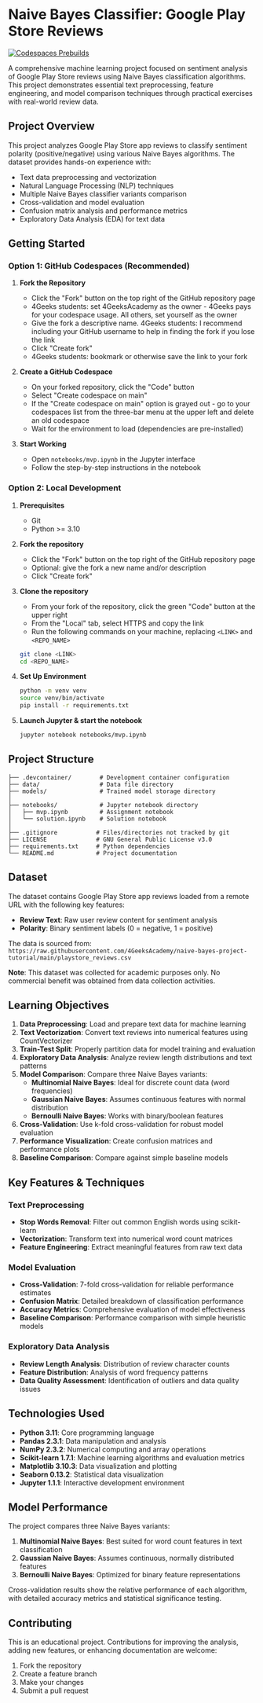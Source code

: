 # Naive Bayes Classifier: Google Play Store Reviews

[![Codespaces Prebuilds](https://github.com/4GeeksAcademy/gperdrizet-naive-bayes-project/actions/workflows/codespaces/create_codespaces_prebuilds/badge.svg)](https://github.com/4GeeksAcademy/gperdrizet-naive-bayes-project/actions/workflows/codespaces/create_codespaces_prebuilds)

A comprehensive machine learning project focused on sentiment analysis of Google Play Store reviews using Naive Bayes classification algorithms. This project demonstrates essential text preprocessing, feature engineering, and model comparison techniques through practical exercises with real-world review data.

## Project Overview

This project analyzes Google Play Store app reviews to classify sentiment polarity (positive/negative) using various Naive Bayes algorithms. The dataset provides hands-on experience with:

- Text data preprocessing and vectorization
- Natural Language Processing (NLP) techniques
- Multiple Naive Bayes classifier variants comparison
- Cross-validation and model evaluation
- Confusion matrix analysis and performance metrics
- Exploratory Data Analysis (EDA) for text data

## Getting Started

### Option 1: GitHub Codespaces (Recommended)

1. **Fork the Repository**
   - Click the "Fork" button on the top right of the GitHub repository page
   - 4Geeks students: set 4GeeksAcademy as the owner - 4Geeks pays for your codespace usage. All others, set yourself as the owner
   - Give the fork a descriptive name. 4Geeks students: I recommend including your GitHub username to help in finding the fork if you lose the link
   - Click "Create fork"
   - 4Geeks students: bookmark or otherwise save the link to your fork

2. **Create a GitHub Codespace**
   - On your forked repository, click the "Code" button
   - Select "Create codespace on main"
   - If the "Create codespace on main" option is grayed out - go to your codespaces list from the three-bar menu at the upper left and delete an old codespace
   - Wait for the environment to load (dependencies are pre-installed)

3. **Start Working**
   - Open `notebooks/mvp.ipynb` in the Jupyter interface
   - Follow the step-by-step instructions in the notebook

### Option 2: Local Development

1. **Prerequisites**
   - Git
   - Python >= 3.10

2. **Fork the repository**
   - Click the "Fork" button on the top right of the GitHub repository page
   - Optional: give the fork a new name and/or description
   - Click "Create fork"

3. **Clone the repository**
   - From your fork of the repository, click the green "Code" button at the upper right
   - From the "Local" tab, select HTTPS and copy the link
   - Run the following commands on your machine, replacing `<LINK>` and `<REPO_NAME>`

   ```bash
   git clone <LINK>
   cd <REPO_NAME>
   ```

4. **Set Up Environment**

   ```bash
   python -m venv venv
   source venv/bin/activate
   pip install -r requirements.txt
   ```

5. **Launch Jupyter & start the notebook**
   ```bash
   jupyter notebook notebooks/mvp.ipynb
   ```

## Project Structure

```
├── .devcontainer/        # Development container configuration
├── data/                 # Data file directory
├── models/               # Trained model storage directory
│
├── notebooks/            # Jupyter notebook directory
│   ├── mvp.ipynb         # Assignment notebook
│   └── solution.ipynb    # Solution notebook
│
├── .gitignore           # Files/directories not tracked by git
├── LICENSE              # GNU General Public License v3.0
├── requirements.txt     # Python dependencies
└── README.md            # Project documentation
```

## Dataset

The dataset contains Google Play Store app reviews loaded from a remote URL with the following key features:
- **Review Text**: Raw user review content for sentiment analysis
- **Polarity**: Binary sentiment labels (0 = negative, 1 = positive)

The data is sourced from: `https://raw.githubusercontent.com/4GeeksAcademy/naive-bayes-project-tutorial/main/playstore_reviews.csv`

**Note**: This dataset was collected for academic purposes only. No commercial benefit was obtained from data collection activities.

## Learning Objectives

1. **Data Preprocessing**: Load and prepare text data for machine learning
2. **Text Vectorization**: Convert text reviews into numerical features using CountVectorizer
3. **Train-Test Split**: Properly partition data for model training and evaluation
4. **Exploratory Data Analysis**: Analyze review length distributions and text patterns
5. **Model Comparison**: Compare three Naive Bayes variants:
   - **Multinomial Naive Bayes**: Ideal for discrete count data (word frequencies)
   - **Gaussian Naive Bayes**: Assumes continuous features with normal distribution
   - **Bernoulli Naive Bayes**: Works with binary/boolean features
6. **Cross-Validation**: Use k-fold cross-validation for robust model evaluation
7. **Performance Visualization**: Create confusion matrices and performance plots
8. **Baseline Comparison**: Compare against simple baseline models

## Key Features & Techniques

### Text Preprocessing
- **Stop Words Removal**: Filter out common English words using scikit-learn
- **Vectorization**: Transform text into numerical word count matrices
- **Feature Engineering**: Extract meaningful features from raw text data

### Model Evaluation
- **Cross-Validation**: 7-fold cross-validation for reliable performance estimates
- **Confusion Matrix**: Detailed breakdown of classification performance
- **Accuracy Metrics**: Comprehensive evaluation of model effectiveness
- **Baseline Comparison**: Performance comparison with simple heuristic models

### Exploratory Data Analysis
- **Review Length Analysis**: Distribution of review character counts
- **Feature Distribution**: Analysis of word frequency patterns
- **Data Quality Assessment**: Identification of outliers and data quality issues

## Technologies Used

- **Python 3.11**: Core programming language
- **Pandas 2.3.1**: Data manipulation and analysis
- **NumPy 2.3.2**: Numerical computing and array operations
- **Scikit-learn 1.7.1**: Machine learning algorithms and evaluation metrics
- **Matplotlib 3.10.3**: Data visualization and plotting
- **Seaborn 0.13.2**: Statistical data visualization
- **Jupyter 1.1.1**: Interactive development environment

## Model Performance

The project compares three Naive Bayes variants:

1. **Multinomial Naive Bayes**: Best suited for word count features in text classification
2. **Gaussian Naive Bayes**: Assumes continuous, normally distributed features
3. **Bernoulli Naive Bayes**: Optimized for binary feature representations

Cross-validation results show the relative performance of each algorithm, with detailed accuracy metrics and statistical significance testing.

## Contributing

This is an educational project. Contributions for improving the analysis, adding new features, or enhancing documentation are welcome:

1. Fork the repository
2. Create a feature branch
3. Make your changes
4. Submit a pull request

